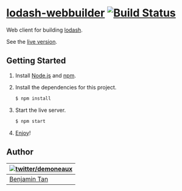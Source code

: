 # [lodash-webbuilder](http://lodash-webbuilder.herokuapp.com/) [![Build Status](https://travis-ci.org/d10/lodash-webbuilder.svg?branch=master)](https://travis-ci.org/d10/lodash-webbuilder)

Web client for building [lodash](http://lodash.com/).

See the [live version](http://lodash-webbuilder.herokuapp.com/).

## Getting Started

1. Install [Node.js](http://nodejs.org/) and [npm](https://www.npmjs.org/).

2. Install the dependencies for this project.
    ```bash
    $ npm install
    ```

3. Start the live server.
    ```bash
    $ npm start
    ```
4. [Enjoy](http://localhost:8080/)!

## Author

| [![twitter/demoneaux](http://gravatar.com/avatar/029b19dba521584d83398ada3ecf6131?s=70)](https://twitter.com/demoneaux "Follow @demoneaux on Twitter") |
|---|
| [Benjamin Tan](http://d10.github.io/) |

